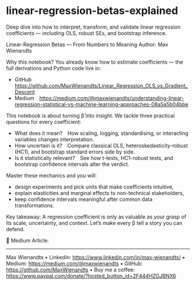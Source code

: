 # linear-regression-betas-explained
Deep dive into how to interpret, transform, and validate linear regression coefficients — including OLS, robust SEs, and bootstrap inference.

Linear-Regression Betas — From Numbers to Meaning
Author: Max Wienandts

Why this notebook?
You already know how to estimate coefficients — the full derivations and Python code live in:
- GitHub https://github.com/MaxWienandts/Linear_Regression_OLS_vs_Gradient_Descent
- Medium https://medium.com/@maxwienandts/understanding-linear-regression-statistical-vs-machine-learning-approaches-08a5a5b04bbe

This notebook is about turning β̂ into insight. We tackle three practical questions for every coefficient:
- What does it mean? How scaling, logging, standardising, or interacting variables changes interpretation.
- How uncertain is it? Compare classical OLS, heteroskedasticity-robust (HC1), and bootstrap standard errors side by side.
- Is it statistically relevant? See how t-tests, HC1-robust tests, and bootstrap confidence intervals alter the verdict.

Master these mechanics and you will:
- design experiments and pick units that make coefficients intuitive,
- explain elasticities and marginal effects to non-technical stakeholders,
- keep confidence intervals meaningful after common data transformations.

Key takeaway: A regression coefficient is only as valuable as your grasp of its scale, uncertainty, and context. Let’s make every β tell a story you can defend.

📖 Medium Article: 

---
Max Wienandts
• LinkedIn: https://www.linkedin.com/in/max-wienandts/
• Medium: https://medium.com/@maxwienandts
• GitHub: https://github.com/MaxWienandts
• Buy me a coffee: https://www.paypal.com/donate/?hosted_button_id=2F444HZGJBNX6
